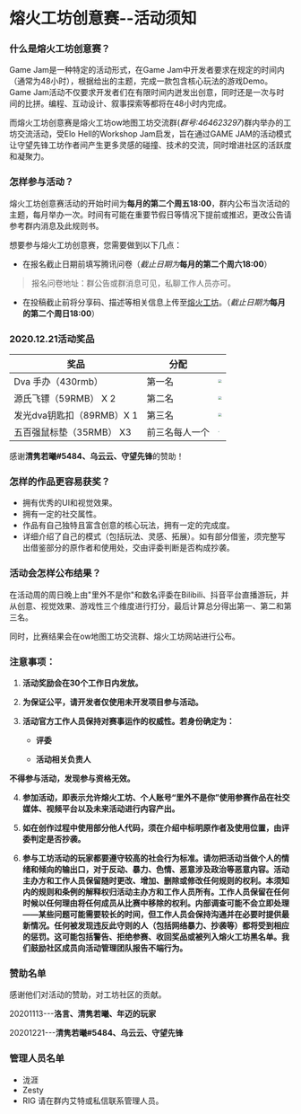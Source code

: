 # 熔火工坊创意赛--活动须知

### 什么是熔火工坊创意赛？

Game Jam是一种特定的活动形式，在Game Jam中开发者要求在规定的时间内（通常为48小时），根据给出的主题，完成一款包含核心玩法的游戏Demo。Game Jam活动不仅要求开发者们在有限时间内迸发出创意，同时还是一次与时间的比拼。编程、互动设计、叙事探索等都将在48小时内完成。

而熔火工坊创意赛是熔火工坊ow地图工坊交流群(*群号:464623297*)群内举办的工坊交流活动，受Elo Hell的Workshop Jam启发，旨在通过GAME JAM的活动模式让守望先锋工坊作者间产生更多灵感的碰撞、技术的交流，同时增进社区的活跃度和凝聚力。

### **怎样参与活动？**

熔火工坊创意赛活动的开始时间为**每月的第二个周五18:00**，群内公布当次活动的主题，每月举办一次。时间有可能在重要节假日等情况下提前或推迟，更改公告请参考群内消息及此规则书。

想要参与熔火工坊创意赛，您需要做到以下几点：

- 在报名截止日期前填写腾讯问卷（*截止日期为***每月的第二个周六18:00**）

> 报名问卷地址：群公告或群消息可见，私聊工作人员亦可。

- 在投稿截止前将分享码、描述等相关信息上传至[熔火工坊](http://owmod.net)。（*截止日期为***每月的第二个周日18:00**）

### 2020.12.21活动奖品
| 奖品                      | 分配           |                                                              |
| ------------------------- | -------------- | ------------------------------------------------------------ |
| Dva 手办（430rmb）        | 第一名         | <img src="https://imgchr.com/i/rl24rq" style="zoom:33%;" /> |
| 源氏飞镖（59RMB） X 2     | 第二名         | <img src="https://imgchr.com/i/rl2hMn" style="zoom:33%;" /> |
| 发光dva钥匙扣（89RMB）X 1 | 第三名         | <img src="https://s3.ax1x.com/2020/12/16/rl25q0.png" style="zoom: 33%;" /> |
| 五百强鼠标垫（35RMB） X3  | 前三名每人一个 | <img src="https://imgchr.com/i/rl2oZV" style="zoom: 10%;" /> |
感谢**清隽若曦#5484、乌云云、守望先锋**的赞助！

### **怎样的作品更容易获奖？**

- 拥有优秀的UI和视觉效果。
- 拥有一定的社交属性。
- 作品有自己独特且富含创意的核心玩法，拥有一定的完成度。
- 详细介绍了自己的模式（包括玩法、灵感、拓展）。如有部分借鉴，须完整写出借鉴部分的原作者和使用处，交由评委判断是否构成抄袭。


### **活动会怎样公布结果？**

在活动周的周日晚上由"里外不是你"和数名评委在Bilibili、抖音平台直播游玩，并从创意、视觉效果、游戏性三个维度进行打分，最后计算总分得出第一、第二和第三名。

同时，比赛结果会在ow地图工坊交流群、熔火工坊网站进行公布。

### **注意事项：**

1. **活动奖励会在30个工作日内发放。**
2. **为保证公平，请开发者仅使用未开发项目参与活动。**
3. **活动官方工作人员保持对赛事运作的权威性。若身份确定为：**

     - **评委**

     - **活动相关负责人**

  **不得参与活动，发现参与资格无效。**

4. **参加活动，即表示允许熔火工坊、个人账号“里外不是你”使用参赛作品在社交媒体、视频平台以及未来活动进行内容产出。**

5. **如在创作过程中使用部分他人代码，须在介绍中标明原作者及使用位置，由评委判定是否抄袭。**

6. **参与工坊活动的玩家都要遵守较高的社会行为标准。请勿把活动当做个人的情绪和倾向的输出口，对于反动、暴力、色情、恶意涉及政治等恶意内容。活动主办方和工作人员保留随时更改、增加、删除或修改任何规则的权利。本须知内的规则和条例的解释权归活动主办方和工作人员所有。工作人员保留在任何时候以任何理由将任何成员从比赛中移除的权利。内部调查可能不会立即处理——某些问题可能需要较长的时间，但工作人员会保持沟通并在必要时提供最新情况。任何被发现违反此守则的人（包括网络暴力、抄袭等）都将受到相应的惩罚。这可能包括警告、拒绝参赛、收回奖品或被列入熔火工坊黑名单。我们鼓励社区成员向活动管理团队报告不端行为。**

### 赞助名单
感谢他们对活动的赞助，对工坊社区的贡献。

20201113---**洛言、清隽若曦、年迈的玩家**

20201221---**清隽若曦#5484、乌云云、守望先锋**

### 管理人员名单
- 泷涯
- Zesty
- RIG
请在群内艾特或私信联系管理人员。
